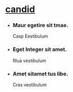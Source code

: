 <!--
Author: W3layouts
Author URL: http://w3layouts.com
License: Creative Commons Attribution 3.0 Unported
License URL: http://creativecommons.org/licenses/by/3.0/
-->
<!DOCTYPE html>
<html lang="en">
<head>
<title>Candid a Photo Gallery Category Flat Bootstrap Responsive Website| Home :: w3layouts</title>
<!-- custom-theme -->
<meta name="viewport" content="width=device-width, initial-scale=1">
<meta http-equiv="Content-Type" content="text/html; charset=utf-8" />
<meta name="keywords" content="Candid Responsive web template, Bootstrap Web Templates, Flat Web Templates, Android Compatible web template, 
Smartphone Compatible web template, free webdesigns for Nokia, Samsung, LG, SonyEricsson, Motorola web design" />
<script type="application/x-javascript"> addEventListener("load", function() { setTimeout(hideURLbar, 0); }, false);
		function hideURLbar(){ window.scrollTo(0,1); } </script>
<!-- //custom-theme -->
<script type="text/javascript" src="js/jquery-1.11.1.min.js"></script>
<!-- stylesheet -->
<link href="css/bootstrap.css" rel="stylesheet" type="text/css" media="all" />
<link href="css/style.css" rel="stylesheet" type="text/css" media="all" />
<!-- //stylesheet -->
<!-- online fonts -->
<link href="//fonts.googleapis.com/css?family=Poiret+One" rel="stylesheet">
<link href="//fonts.googleapis.com/css?family=Dancing+Script" rel="stylesheet">
<link href="//fonts.googleapis.com/css?family=Poppins:300,400,500,600,700" rel="stylesheet">
<!-- //online fonts -->
<!-- font-awesome-icons -->
<link href="css/font-awesome.css" type="text/css" rel="stylesheet"> 
<!-- //font-awesome-icons -->
</head>
<body>
<div class="agileits_main">
<!-- header -->
<div class="w3_agile_logo">
	<h1 class="text-center"><a href="index.html">candid</a></h1>
</div>
<!-- banner -->
<div class="w3_banner">
	<div class="container">
		<div class="slider">
			<div class="callbacks_container">
			   <ul class="rslides callbacks callbacks1" id="slider4">
					<li>	
						<div class="banner_text_w3layouts">
							<h3>Maur egetire sit tmae.</h3>
							<span> </span>
							<p>Casp Eestibulum </p>
						</div>
					</li>
					 <li>	
						<div class="banner_text_w3layouts">
							<h3>Eget Integer sit amet.</h3>
							<span> </span>
							<p>Rlua vestibulum </p>
						</div>
					</li>
					 <li>	
						<div class="banner_text_w3layouts">
							<h3>Amet sitamet tus libe.</h3>
							<span> </span>
							<p>Cras vestibulum </p>
						</div>
					</li>
				</ul>
			</div>
		  <script src="js/responsiveslides.min.js"></script>
		  <script>
			// You can also use "$(window).load(function() {"
			$(function () {
			  // Slideshow 4
			  $("#slider4").responsiveSlides({
				auto: true,
				pager:true,
				nav:true,
				speed: 500,
				namespace: "callbacks",
				before: function () {
				  $('.events').append("<li>before event fired.</li>");
				},
				after: function () {
				  $('.events').append("<li>after event fired.</li>");
				}
			  });
		
			});
		 </script>
	   </div>
	</div>   
</div>
<!-- menu -->
<nav class="navbar navbar-inverse ">
	<div class="container">
		<button type="button" class="navbar-toggle" data-toggle="collapse" data-target="#bs-example-navbar-collapse-1">
				<span class="sr-only">Toggle navigation</span>
				<span class="icon-bar"></span>
				<span class="icon-bar"></span>
				<span class="icon-bar"></span>
		</button>
	<div class="collapse navbar-collapse top-nav w3l" id="bs-example-navbar-collapse-1">
		<ul class="nav navbar-nav linkEffects linkHoverEffect_11 custom-menu">
			<li class="agile_active"><a href="index.html" class="scroll"><span>home</span></a></li>
			<li><a href="#about" class="scroll"><span>about us</span></a></li>
			<li><a href="#gallery" class="scroll"><span>gallery </span></a></li>
			<li><a href="#team" class="scroll"><span>team</span></a></li>
			<li><a href="#contact" class="scroll"><span>Contact</span></a></li>
		</ul>
	</div>
	</div>
</nav>
<!-- //menu -->
  </div>	
<!-- //banner -->	
<!-- home -->
<div class="home_ w3layouts">
 <div class="home_grids_w3">
  <div class="home_main">
	   <div class="col-md-7 col-sm-7 col-xs-7 img1 img-grid">
		   <div class="img_text_w3ls text-center">
				<h4>Eget Integer sit amet.</h4>
				<span> </span>
				<p>Ras Bestibulum </p>
			</div>
		</div>
		<div class="col-md-5 img2 col-sm-5 col-xs-5 img-grid">
		    <div class="img_text_w3ls text-center">
				<h4>Eget Integer sit amet.</h4>
				<span> </span>
				<p>Cas vstibulum </p>
			  </div>
		</div>
		<div class="clearfix"></div>
	</div>
  <div class="home_main">
	   <div class="col-md-5 col-sm-5 col-xs-5 img3 img-grid ">
		    <div class="img_text_w3ls text-center">
				<h4>Eget Integer sit amet.</h4>
				<span> </span>
				<p>Asid Estibulum </p>
			  </div>
		</div>
	  <div class="col-md-7 col-sm-7 col-xs-7 img4 img-grid">
		    <div class="img_text_w3ls text-center">
				<h4>Eget Integer sit amet.</h4>
				<span> </span>
				<p>Cras vestibulum </p>
			</div>
	 </div>
	<div class="clearfix"></div>
  </div>
   <div class="home_main">
	   <div class="col-md-7 col-sm-7 col-xs-7 img-grid  img5">
		  <div class="img_text_w3ls text-center">
				<h4>Eget Integer sit amet.</h4>
				<span> </span>
				<p>Cras vestibulum </p>
		  </div>
		 </div>
		<div class="col-md-5 col-sm-5 col-xs-5 img-grid img6">
		  <div class="img_text_w3ls text-center">
				<h4>Eget Integer sit amet.</h4>
				<span> </span>
				<p>Cras vestibulum </p>
		  </div>
		 </div>
		<div class="clearfix"></div>
  </div>
</div>
</div>
<!-- //home -->
<!-- about -->
<div class="about_agileinfo" id="about">
  <div class="container">
      <h3 class="title">about us</h3>
	  <div class="about_main">
		  <div class="col-md-6 col-sm-6 col-xs-6 about_agileits"></div>
		  <div class="col-md-6 col-sm-6 col-xs-6 about_text_w3l">
		    <h4>Lorem Ipsum</h4>
			<P>Auris eget vestibulum augue. Integer sit amet tellus libero.Nam ac enim ut velit dictum congue. Integer vitae elit in risus laoreet porttitor non nec enim. Donec nec sapien odio. Nullam dictum, elit maximus vulputate venenatis, neque velit tincidunt mauris, ac facilisis ligula mi et neque. Vivamus ut felis sem. In eget diam lorem. Aliquam tincidunt. Aliquam venenatis  non orci egestas cursus. Phasellus venenatis blandit odio, in tincidunt ex trist.Integer sit amet tellus libero.Nam ac enim ut velit dictum congue. Integer vitae elit in risus laoreet porttitor non nec enim.
			</P>
		  </div>
		  <div class="clearfix"></div>
	  </div>	  
  </div>
 </div> 
<!-- //about -->
<!-- gallery -->
<div class="gallery_wthree" id="gallery">
 <div class="container">
      <h3 class="title">gallery</h3>
	  <div class="gallery_grid agileits_w3layouts">
	    <div class="col-md-6  col-sm-6 col-xs-6 grid_w3">
			<div class="grid-1">
				<a class="cm-overlay" href="images/2.jpg">
					<img src="images/2.jpg" alt=" " class="img-responsive" />
					 <div class="w3agile-text w3agile-text-smal1">
						<h5>Snap shot</h5>
					</div>
				</a>
			</div>
			 <div class="sub_grid gallery_w3l">
				   <div class="col-md-6 col-sm-6 col-xs-6 grid-1 grid-c grid_w3l">
						<a class="cm-overlay" href="images/14.jpg">
							<img src="images/14.jpg" alt=" " class="img-responsive" />
							<div class="w3agile-text w3agile-text-small">
								<h5>Snap shot</h5>
					        </div>
						</a>
					</div>
				   <div class="col-md-6 col-sm-6 col-xs-6 grid-1 grid-b grid_w3l">
					 	<a class="cm-overlay" href="images/13.jpg">
							<img src="images/13.jpg" alt=" " class="img-responsive" />
							<div class="w3agile-text w3agile-text-smal1">
								<h5>Snap shot</h5>
							</div>
						</a>
					</div>
				   <div class="clearfix"></div>
			 </div>  
        </div>
		<div class="col-md-6 col-sm-6 col-xs-6 grid_w3">
		   <div class="sub_grid">
			   <div class="col-md-6 col-sm-6 col-xs-6 grid-1 grid-c grid_w3l">
          			<a class="cm-overlay" href="images/15.jpg">
						<img src="images/15.jpg" alt=" " class="img-responsive" />
						<div class="w3agile-text w3agile-text-small">
							<h5>Snap shot</h5>
						</div>
					</a>
			   </div>
			   <div class="col-md-6 col-sm-6 col-xs-6 grid-1 grid-d grid_w3l">
					<a class="cm-overlay" href="images/16.jpg">
						<img src="images/16.jpg" alt=" " class="img-responsive" />
						<div class="w3agile-text w3agile-text-smal1">
							<h5>Snap shot</h5>
						</div>
					</a>
				</div>
				 <div class="clearfix"></div>
			   </div>
		    <div class="grid-1 grid-2">
				<a class="cm-overlay" href="images/7.jpg">
					<img src="images/7.jpg" alt=" " class="img-responsive" />
					<div class="w3agile-text w3agile-text-smal1">
							<h5>Snap shot</h5>
					</div>
				</a>
		    </div>
		   <div class="clearfix"></div>
		</div>
		<div class="clearfix"></div>
	  </div>	
</div>
</div>
<!-- //gallery -->
<!-- Tooltip -->
<div class="tooltip-content">
	<div class="modal fade features-modal" id="myModal" tabindex="-1" role="dialog" aria-hidden="true">
		<div class="modal-dialog modal-md">
			<div class="modal-content">
				<div class="modal-header">
					<button type="button" class="close" data-dismiss="modal" aria-hidden="true">&times;</button>
					<h2 class="modal-title text-center">candid</h2>
				</div>
				<div class="modal-body">
					<img src="images/7.jpg" alt="image">
					<p>Fusce et congue nibh, ut ullamcorper magna. Donec ac massa tincidunt, fringilla sapien vel, tempus massa. Vestibulum felis leo, tincidunt sit amet tristique accumsan. In vitae dapibus metus. Donec nec massa non nulla mattis aliquam egestas et mi.</p>
				</div>
			</div>
		</div>
	</div>
</div>
<!-- //Tooltip -->
<!-- section -->
<div class="w3layouts-section" id="blog">
	<div class="container">   
		<h3 class="title">Let the creativity Begin</h3> 
		<p>Duis aute irure dolor in reprehenderit in voluptate velit esse cillum dolore eu fugiat nulla pariatur. Excepteur sint occaecat cupidatat non proident, sunt in culpa qui officia deserunt mollit anim id est laborum.</p>
		<a href="#myModal" class="agilebtn" data-toggle="modal" data-target="#myModal"><span>Read More</span></a>
	</div>
</div>
<!-- //section --> 
<!--team -->
<div class="team agileits-w3layouts" id="team">
	<div class="container">
		<h3 class="title">our Team</h3>  
		<div class="team-w3ls">
			<div class="col-md-4 col-sm-4 col-xs-4 team-grid w3_agileits">
				<img class="img-w3l t1-wthree img-responsive" src="images/t1.jpg" alt="">
				<h5>Mercurio</h5>
				<p>Lorem ipsum dolor sit amet.Cras rutrum iaculis enim, non convallis felis mattis.</p>
				<div class="social-icons">
					<ul>
						<li><a href="#" class="fa fa-facebook icon icon-border facebook"> </a></li>
						<li><a href="#" class="fa fa-twitter icon icon-border twitter"> </a></li>
						<li><a href="#" class="fa fa-google-plus icon icon-border googleplus"> </a></li>
					</ul>
					<div class="clearfix"> </div>
				</div> 
			</div>
			<div class="col-md-4 col-sm-4 col-xs-4 team-grid w3_agileits t2">
				<img class="img-w3l t1-wthree img-responsive" src="images/t2.jpg" alt="">
				<h5>Clifford</h5>
				<p>Lorem ipsum dolor sit amet.Cras rutrum iaculis enim, non convallis felis mattis.</p>
				<div class="social-icons">
					<ul>
						<li><a href="#" class="fa fa-facebook icon icon-border facebook"> </a></li>
						<li><a href="#" class="fa fa-twitter icon icon-border twitter"> </a></li>
						<li><a href="#" class="fa fa-google-plus icon icon-border googleplus"> </a></li>
					</ul>
					<div class="clearfix"> </div>
				</div> 
			</div>
			<div class="col-md-4 col-sm-4 col-xs-4 w3_agileits team-grid">
				<img class="img-w3l t1-wthree img-responsive" src="images/t3.jpg" alt="">
				<h5>Davidson</h5>
				<p>Lorem ipsum dolor sit amet.Cras rutrum iaculis enim, non convallis felis mattis.</p>
				<div class="social-icons agile">
					<ul>
						<li><a href="#" class="fa fa-facebook icon icon-border facebook"> </a></li>
						<li><a href="#" class="fa fa-twitter icon icon-border twitter"> </a></li>
						<li><a href="#" class="fa fa-google-plus icon icon-border googleplus"> </a></li>
					</ul>
					<div class="clearfix"> </div>
				</div> 
			</div>
			<div class="clearfix"> </div>
		</div>   
	</div>
</div>
<!-- //team--> 
<!-- contact --> 
<div class="contact-w3-agileits" id="contact">
	<div class="contact-main">
		<div class="col-md-7 col-sm-7 col-xs-7 contact-right-w3l">
			<form action="#" method="post">
				<input type="text" class="name" name="name" placeholder="First Name" required="">
				<input type="text" class="name" name="name" placeholder="Last Name" required="">
				<input type="email" class="name" name="name" placeholder="Email" required="">
				<input type="text" class="name" name="name" placeholder="Subject" required="">
				<textarea placeholder="Your Message" required=""></textarea>
				<input type="submit" value="SEND MESSAGE">
			</form>
		</div>
		<div class="col-md-5 col-sm-5 col-xs-5 contact-left-w3ls">
			<div class="mail contact-grid-agileinfo">
				<div class="col-md-1 col-sm-2 col-xs-2 contact-icon-wthree">
					<span class="glyphicon glyphicon-envelope" aria-hidden="true"></span>
				</div>
				<div class="col-md-11 col-sm-9 col-xs-9 contact-text-agileinfo">
					<h4>Mail us</h4>
					<p><a href="mailto:info@example.com">info@example.com</a></p>
				</div>
				<div class="clearfix"></div>
			</div>
			<div class="call contact-grid-agileinfo">
				<div class="col-md-1 col-sm-2 col-xs-2 contact-icon-wthree">
					<span class="glyphicon glyphicon-phone" aria-hidden="true"></span>
				</div>
				<div class="col-md-11 col-sm-9 col-xs-9 contact-text-agileinfo">
					<h4>Call us</h4>
					<p>+18044261149</p>
				</div>
				<div class="clearfix"></div>
			</div>
			<div class="visit contact-grid-agileinfo">
				<div class="col-md-1 col-sm-2 col-xs-2 contact-icon-wthree">
					<span class="glyphicon glyphicon-home" aria-hidden="true"></span>
				</div>
				<div class="col-md-11 col-sm-9  col-xs-9 contact-text-agileinfo">
					<h4>Visit us</h4>
					<p>Stir vally,New york,U.S.A</p>
				</div>
				<div class="clearfix"></div>
			</div>
		</div>
		<div class="clearfix"></div>
  </div>
</div>	
<!-- //contact --> 
<!-- subscribe -->
<div class="subscribe w3_agile">
 <div class="container">
    <h3 class="title text-center">subscribe</h3>
	<div class="subscribe-wthree">
		<form action="#" method="post">
			<input type="email" placeholder="Enter email" required=""> 
			<input type="submit" value="subscribe" class="botton">
		</form> 
	</div>
 </div>	
</div>
<!-- //subscribe --> 
<!-- copy-right -->
<div class="copy-right agileits-w3layouts">
	<div class="container">
		<div class="social-icons agileits">
     		<ul>
				<li><a href="#" class="fa fa-facebook icon icon-border facebook"> </a></li>
				<li><a href="#" class="fa fa-twitter icon icon-border twitter"> </a></li>
				<li><a href="#" class="fa fa-google-plus icon icon-border googleplus"> </a></li>
				<li><a href="#" class="fa fa-dribbble icon icon-border dribbble"> </a></li>
			</ul>
			<div class="clearfix"> </div>
		</div> 
		<p>© 2017 candid. All rights reserved | Design by <a href="http://w3layouts.com">W3layouts</a></p>	
	</div>
</div>
<!-- //copy-right -->
<!-- Gallery-plugin -->
<script src="js/jquery.mobile.custom.min.js"></script>
<script src="js/jquery.cm-overlay.js"></script>
		<script>
			$(document).ready(function(){
				$('.cm-overlay').cmOverlay();
			});
		</script>
<!-- //Gallery-plugin -->
<!-- start-smooth-scrolling -->
<script type="text/javascript" src="js/move-top.js"></script>
<script type="text/javascript" src="js/easing.js"></script>	
<script type="text/javascript">
		jQuery(document).ready(function($) {
			$(".scroll").click(function(event){		
				event.preventDefault();
		
		$('html,body').animate({scrollTop:$(this.hash).offset().top},1000);
			});
		});
</script>
<script src="js/SmoothScroll.min.js"></script>
<!-- //end-smooth-scrolling -->	
<!-- smooth-scrolling-of-move-up -->
<script type="text/javascript">
	$(document).ready(function() {
		/*
		var defaults = {
			containerID: 'toTop', // fading element id
			containerHoverID: 'toTopHover', // fading element hover id
			scrollSpeed: 1200,
			easingType: 'linear' 
		};
		*/
		$().UItoTop({ easingType: 'easeOutQuart' });
	});
</script>
<script type="text/javascript" src="js/bootstrap.js"></script>
</body>
</html>
